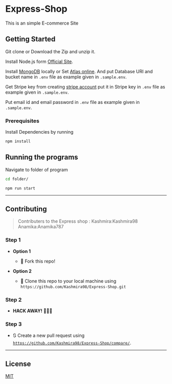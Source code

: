 # Express-Shop

This is an simple E-commerce Site

## Getting Started

Git clone or Download the Zip and unzip it.

Install Node.js form [Official Site](https://nodejs.org/en/download/).

Install [MongoDB](https://www.mongodb.com/) locally or Set [Atlas online](https://www.mongodb.com/cloud/atlas/signup). And put Database URI and bucket name in `.env` file as example given in `.sample.env`.

Get Stripe key from creating [stripe account](https://stripe.com/docs/api) put it in Stripe key in `.env` file as example given in `.sample.env`.

Put email id and email password in `.env` file as example given in `.sample.env`.

### Prerequisites

Install Dependencies by running

```bash
npm install
```

## Running the programs

Navigate to folder of program

```bash
cd folder/

npm run start
```
---

## Contributing

> Contributers to the Express shop :
    Kashmira:Kashmira98
    Anamika:Anamika787

### Step 1

- **Option 1**
    - 🍴 Fork this repo!

- **Option 2**
    - 👯 Clone this repo to your local machine using `https://github.com/Kashmira98/Express-Shop.git`

### Step 2

- **HACK AWAY!** 🔨🔨🔨

### Step 3

- 🔃 Create a new pull request using <a href="https://github.com/Kashmira98/Express-Shop/compare/" target="_blank">`https://github.com/Kashmira98/Express-Shop/compare/`</a>.

---

## License
[MIT](https://choosealicense.com/licenses/mit/)
